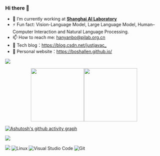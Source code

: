 <!--
**boshallen/boshallen** is a ✨ _special_ ✨ repository because its `README.md` (this file) appears on your GitHub profile.

Here are some ideas to get you started:

- 🔭 I’m currently working on ...
- 🌱 I’m currently learning ...
- 👯 I’m looking to collaborate on ...
- 🤔 I’m looking for help with ...
- 💬 Ask me about ...
- 📫 How to reach me: ...
- 😄 Pronouns: ...
- ⚡ Fun fact: ...

- 👨‍🔬 [**INFJ/INTJ**](https://www.16personalities.com/infj-personality) Personality
-->

### Hi there  🌅

- 🔭 I’m currently working at [**Shanghai AI Laboratory**](https://www.shlab.org.cn/)
- ⚡ Fun fact: Vision-Language Model, Large Language Model, Human–Computer Interaction and Natural Language Processing.
- 📫 How to reach me: hanyanbo@pjlab.org.cn
- :orange_book: Tech blog：<https://blog.csdn.net/justjavac_>
- :hammer:  Personal website：https://boshallen.github.io/
  
![](https://raw.githubusercontent.com/boshallen/boshallen/main/dist/github-contribution-grid-snake.svg)

<div align="center" style="display: flex; justify-content: center; align-items: center;">
  <img height="170px" src="https://github-readme-stats.vercel.app/api?username=boshallen&show_icons=true&icon_color=CE1D2D&text_color=718096&bg_color=ffffff&hide_title=true" />
  <img height="170px" src="https://github-readme-stats.vercel.app/api/top-langs/?username=boshallen&layout=compact&langs_count=8" />
</div>


[![Ashutosh's github activity graph](https://github-readme-activity-graph.vercel.app/graph?username=boshallen&theme=github-light&bg_color=white&title_color=black&area_color=black&)](https://github.com/boshallen/github-readme-activity-graph)

![](https://raw.githubusercontent.com/boshallen/boshallen/main/dist/github-contribution-grid-snake.svg)


![](https://img.shields.io/badge/CSDN-justjavac_-blue.svg)
![Linux](https://img.shields.io/badge/-Linux-FCC624?style=flat-square&logo=linux&logoColor=black)
![Visual Studio Code](https://img.shields.io/badge/-Visual%20Studio%20Code-007acc?style=flat-square&logo=Visual%20Studio%20Code)
![Git](https://img.shields.io/badge/-Git-f05032?style=flat-square&logo=Git&logoColor=white)

